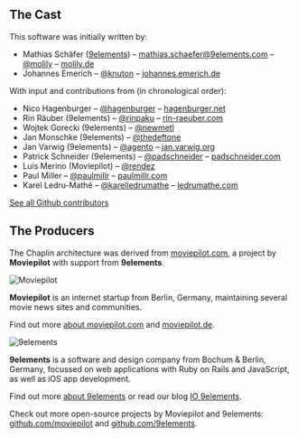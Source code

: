 ## The Cast

This software was initially written by:

* Mathias Schäfer ([9elements](http://9elements.com/)) – [mathias.schaefer@9elements.com](mailto:mathias.schaefer@9elements.com) – [@molily](https://twitter.com/molily) – [molily.de](http://molily.de/)
* Johannes Emerich – [@knuton](https://twitter.com/knuton) – [johannes.emerich.de](http://johannes.emerich.de/)

With input and contributions from (in chronological order):

* Nico Hagenburger – [@hagenburger](http://twitter.com/hagenburger) – [hagenburger.net](http://www.hagenburger.net/)
* Rin Räuber (9elements) – [@rinpaku](http://twitter.com/rinpaku) – [rin-raeuber.com](http://rin-raeuber.com/)
* Wojtek Gorecki (9elements) – [@newmetl](http://twitter.com/newmetl)
* Jan Monschke (9elements) – [@thedeftone](http://twitter.com/thedeftone)
* Jan Varwig (9elements) – [@agento](http://twitter.com/agento) – [jan.varwig.org](http://jan.varwig.org/)
* Patrick Schneider (9elements) – [@padschneider](http://twitter.com/padschneider) – [padschneider.com](http://padschneider.com/)
* Luis Merino (Moviepilot) – [@rendez](http://twitter.com/rendez)
* Paul Miller – [@paulmillr](http://twitter.com/paulmillr) – [paulmillr.com](http://paulmillr.com/)
* Karel Ledru-Mathé – [@karelledrumathe](http://twitter.com/karelledrumathe) – [ledrumathe.com](http://ledrumathe.com/)

[See all Github contributors](https://github.com/chaplinjs/chaplin/contributors)

## The Producers

The Chaplin architecture was derived from [moviepilot.com](http://moviepilot.com/), a project by **Moviepilot** with support from **9elements**.

![Moviepilot](http://moviepilot.com/images/mp-logo-opaque.png)

**Moviepilot** is an internet startup from Berlin, Germany, maintaining several movie news sites and communities.

Find out more [about moviepilot.com](http://moviepilot.com/about) and [moviepilot.de](http://www.moviepilot.de/pages/about).

![9elements](http://molily.de/img/9elements.png)

**9elements** is a software and design company from Bochum & Berlin, Germany, focussed on web applications with Ruby on Rails and JavaScript, as well as iOS app development.

Find out more [about 9elements](http://9elements.com/) or read our blog [IO 9elements](http://9elements.com/io/).

Check out more open-source projects by Moviepilot and 9elements: [github.com/moviepilot](https://github.com/moviepilot) and [github.com/9elements](https://github.com/9elements).
